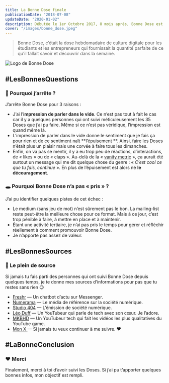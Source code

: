 ```yaml
---
title: La Bonne Dose finale
publicationDate: "2018-07-08"
updateDate: "2020-01-02"
description: Débutée le 1er Octobre 2017, 8 mois après, Bonne Dose est un échec et il faut savoir dire stop.
cover: "/images/bonne_dose.jpeg"
---
```


> Bonne Dose, c’était la dose hebdomadaire de culture digitale pour les étudiants et les entrepreneurs qui fournissait
> la quantité parfaite de ce qu’il fallait savoir et découvrir dans la semaine.

![Logo de Bonne Dose](/images/bonne_dose.jpeg)

## #LesBonnesQuestions

### 🤔 Pourquoi j’arrête ?

J’arrête Bonne Dose pour 3 raisons :

* J’ai l’**impression de parler dans le vide**. Ce n’est pas tout à fait le cas car il y a quelques personnes qui ont
  suivi méticuleusement les 35 Doses que j’ai pu faire. Même si ce n’est pas véridique, l’impression est quand même là.
* L’impression de parler dans le vide donne le sentiment que je fais ça pour rien et de ce sentiment naît **l’épuisement
  **. Ainsi, faire les Doses n’était plus un plaisir mais une corvée à faire tous les dimanches.
* Enfin, on va pas se mentir, il y a eu trop peu de réactions, d’interactions, de « likes » ou de « claps ». Au-delà de
  la «  [vanity metric](https://www.definitions-marketing.com/definition/vanity-metric/)  », ça aurait été surtout un
  message qui me dit quelque chose du genre : « *C’est cool ce que tu fais, continue* ». En plus de l’épuisement est
  alors né **le découragement**.

### 🕳️ Pourquoi Bonne Dose n’a pas « pris » ?

J’ai pu identifier quelques pistes de cet échec :

* Le medium (sans jeu de mot) n’est sûrement pas le bon. La mailing-list reste peut-être la meilleure chose pour ce
  format. Mais à ce jour, c’est trop pénible à faire, à mettre en place et à maintenir.
* Étant une activité tertiaire, je n’ai pas pris le temps pour gérer et réfléchir réellement à comment promouvoir Bonne
  Dose.
* Je n’apporte pas assez de valeur.

## #LesBonnesSources

### 🌊 Le plein de source

Si jamais tu fais parti des personnes qui ont suivi Bonne Dose depuis quelques temps, je te donne mes sources
d’informations pour pas que tu restes sans rien 😉

* [Freshr](https://www.freshr.fr/)  — Un chatbot d’actu sur Messenger.
* [Numerama](https://www.numerama.com/)  — Le média de référence sur la société numérique.
* [Studio 404](http://dequaliter.com/)  — L’émission de société numérique.
* [Léo Duff](https://www.youtube.com/channel/UCNiauGTV7XhkOpUAIXod4xA)  — Un YouTubeur qui parle de tech avec son cœur.
  Je l’adore.
* [MKBHD](https://www.youtube.com/user/marquesbrownlee)  — Un YouTubeur tech qui fait les vidéos les plus qualitatives
  du YouTube game.
* [Mon X ](https://twitter.com/LouisCuvelier_) — Si jamais tu veux continuer à me suivre. ❤️

## #LaBonneConclusion

### ❤️ Merci

Finalement, merci à toi d’avoir suivi les Doses. Si j’ai pu t’apporter quelques bonnes infos, mon objectif est rempli.
